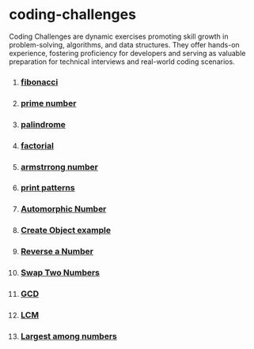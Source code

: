 # coding-challenges
Coding Challenges are dynamic exercises promoting skill growth in problem-solving, algorithms, and data structures. They offer hands-on experience, fostering proficiency for developers and serving as valuable preparation for technical interviews and real-world coding scenarios.

1. ### [fibonacci](https://github.com/VigneshbabuOfficial/java_coding_challenges/blob/master/coding_challenges/src/others/Fibonacci.java)
2. ### [prime number](https://github.com/VigneshbabuOfficial/java_coding_challenges/blob/master/coding_challenges/src/others/PrimeNumber.java)
3. ### [palindrome](https://github.com/VigneshbabuOfficial/java_coding_challenges/blob/master/coding_challenges/src/others/Palindrome.java)
4. ### [factorial](https://github.com/VigneshbabuOfficial/java_coding_challenges/blob/master/coding_challenges/src/others/Factorial.java)
5. ### [armstrrong number](https://github.com/VigneshbabuOfficial/java_coding_challenges/blob/master/coding_challenges/src/others/Armstrong.java)
6. ### [print patterns](https://github.com/VigneshbabuOfficial/java_coding_challenges/blob/master/coding_challenges/src/others/PrintPatterns.java)
7. ### [Automorphic Number](https://github.com/VigneshbabuOfficial/java_coding_challenges/blob/master/coding_challenges/src/others/AutomorphicNumberExample.java)
8. ### [Create Object example](https://github.com/VigneshbabuOfficial/java_coding_challenges/blob/master/coding_challenges/src/others/CreateObjectExample.java)
9. ### [Reverse a Number](https://github.com/VigneshbabuOfficial/java_coding_challenges/blob/master/coding_challenges/src/others/ReverseNumberExample.java)
10. ### [Swap Two Numbers](https://github.com/VigneshbabuOfficial/java_coding_challenges/blob/master/coding_challenges/src/others/SwapTwoNumbers.java)
11. ### [GCD](https://github.com/VigneshbabuOfficial/java_coding_challenges/blob/master/coding_challenges/src/others/GCD.java)
12. ### [LCM](https://github.com/VigneshbabuOfficial/java_coding_challenges/blob/master/coding_challenges/src/others/LCM.java)
13. ### [Largest among numbers](https://github.com/VigneshbabuOfficial/java_coding_challenges/blob/master/coding_challenges/src/others/LargestAmong3Numbers.java)



